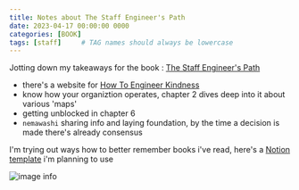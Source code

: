 ```yaml
---
title: Notes about The Staff Engineer's Path
date: 2023-04-17 00:00:00 0000
categories: [BOOK]
tags: [staff]     # TAG names should always be lowercase
---
```


Jotting down my takeaways for the book : [The Staff Engineer's Path](https://bookshop.org/p/books/the-staff-engineer-s-path-a-guide-for-individual-contributors-navigating-growth-and-change-tanya-reilly/18369968?ean=9781098118730)

- there's a website for [How To Engineer Kindness](kind.engineering)
- know how your organiztion operates, chapter 2 dives deep into it about various 'maps'
- getting unblocked in chapter 6
- `nemawashi` sharing info and laying foundation, by the time a decision is made there's already consensus


I'm trying out ways how to better remember books i've read, here's a [Notion template](https://lizziefilips.gumroad.com/l/veqls?_gl=1*b6d28v*_ga*MTUzOTM3ODI1LjE2NTg0MTI3NTA.*_ga_6LJN6D94N6*MTY1ODQxMjc1MS4xLjEuMTY1ODQxNDE2Mi4w) i'm planning to use


![image info](../../assets/staffBookCvr.jpg)




